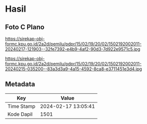# Hasil

## Foto C Plano

https://sirekap-obj-formc.kpu.go.id/2a2d/pemilu/pdpr/15/02/19/20/02/1502192002011-20240217-121903--32fe7392-e4b9-4af2-90d3-7d922e9571c5.jpg

https://sirekap-obj-formc.kpu.go.id/2a2d/pemilu/pdpr/15/02/19/20/02/1502192002011-20240215-035200--83a3d3a9-4a15-4592-8ca8-e3711451e3d4.jpg


## Metadata

| Key        | Value               |
| ---------- | ------------------- |
| Time Stamp | 2024-02-17 13:05:41 |
| Kode Dapil | 1501                |



